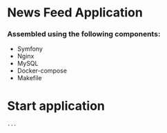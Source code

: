 # News Feed Application

### Assembled using the following components:

- Symfony
- Nginx
- MySQL
- Docker-compose
- Makefile

# Start application
```
...
```
